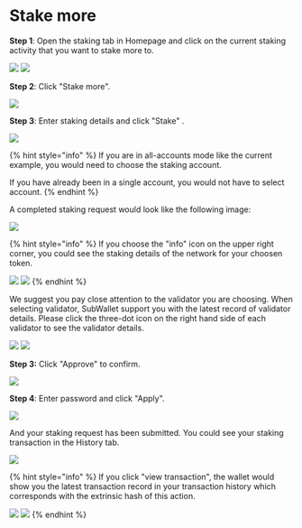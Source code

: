 # Stake more

**Step 1**: Open the staking tab in Homepage and click on the current staking activity that you want to stake more to.

![](<../../.gitbook/assets/image (249).png>) ![](<../../.gitbook/assets/image (258).png>)



**Step 2**: Click "Stake more".

![](<../../.gitbook/assets/image (234) (1).png>)

**Step 3**: Enter staking details and click "Stake" .

![](<../../.gitbook/assets/image (267).png>)

{% hint style="info" %}
If you are in all-accounts mode like the current example, you would need to choose the staking account.&#x20;

If you have already been in a single account, you would not have to select account.
{% endhint %}

A completed staking request would look like the following image:

![](<../../.gitbook/assets/image (250).png>)

{% hint style="info" %}
If you choose the "info" icon on the upper  right corner, you could see the staking details of the network for your choosen token.

![](<../../.gitbook/assets/image (144) (1) (1).png>) ![](<../../.gitbook/assets/image (255).png>)
{% endhint %}

We suggest you pay close attention to the validator you are choosing. When selecting validator, SubWallet support you with the latest record of validator details. Please click the three-dot icon on the right hand side of each validator to see the validator details.

![](<../../.gitbook/assets/image (236) (1).png>) ![](<../../.gitbook/assets/image (248).png>)

**Step 3:** Click "Approve" to confirm.

![](<../../.gitbook/assets/image (261).png>)

**Step 4**: Enter password and click "Apply".

![](<../../.gitbook/assets/image (263).png>)

And your staking request has been submitted. You could see your staking transaction in the History tab.

![](<../../.gitbook/assets/image (259).png>)

{% hint style="info" %}
If you click "view transaction", the wallet would show you the latest transaction record in your transaction history which corresponds with the extrinsic hash of this action.

![](<../../.gitbook/assets/image (252).png>) ![](<../../.gitbook/assets/image (23) (4).png>)
{% endhint %}

